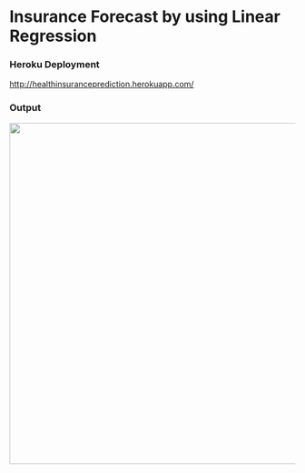 # Insurance Forecast by using Linear Regression

### Heroku Deployment
http://healthinsuranceprediction.herokuapp.com/


### Output
<img src="Screenshoot/output.png" width="600">


